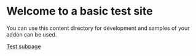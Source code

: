 # Welcome to a basic test site

You can use this content directory for development and samples of your addon can be used.

[Test subpage](test.html)

<!--@meta 
name: Home
 -->
